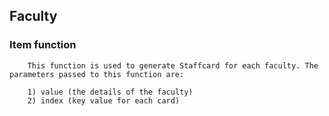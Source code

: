## Faculty

### Item function

        This function is used to generate Staffcard for each faculty. The parameters passed to this function are:

        1) value (the details of the faculty)
        2) index (key value for each card)
